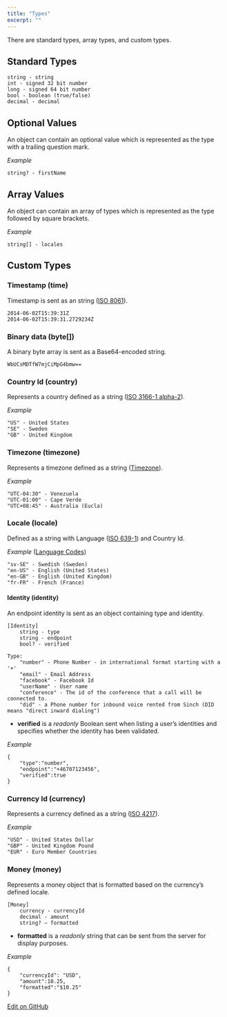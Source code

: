 ```yaml
---
title: "Types"
excerpt: ""
---
```

There are standard types, array types, and custom types.

## Standard Types

    string - string 
    int - signed 32 bit number 
    long - signed 64 bit number
    bool - boolean (true/false)
    decimal - decimal

## Optional Values

An object can contain an optional value which is represented as the type with a trailing question mark.

*Example*

    string? - firstName 

## Array Values

An object can contain an array of types which is represented as the type followed by square brackets.

*Example*

    string[] - locales

## Custom Types

### Timestamp (time)

Timestamp is sent as an string ([ISO 8061](http://en.wikipedia.org/wiki/ISO_8601)).

    2014-06-02T15:39:31Z
    2014-06-02T15:39:31.2729234Z

### Binary data (byte\[\])

A binary byte array is sent as a Base64-encoded string.

    WbUCsMDTfW7mjCiMpG4bmw==

### Country Id (country)

Represents a country defined as a string ([ISO 3166-1 alpha-2](http://en.wikipedia.org/wiki/ISO_3166-1_alpha-2)).

*Example*

    "US" - United States
    "SE" - Sweden
    "GB" - United Kingdom

### Timezone (timezone)

Represents a timezone defined as a string ([Timezone](http://en.wikipedia.org/wiki/Time_zone)).

*Example*

    "UTC-04:30" - Venezuela 
    "UTC-01:00" - Cape Verde
    "UTC+08:45" - Australia (Eucla)

### Locale (locale)

Defined as a string with Language ([ISO 639-1](http://en.wikipedia.org/wiki/List_of_ISO_639-1_codes)) and Country Id.

*Example* ([Language Codes](http://www.lingoes.net/en/translator/langcode.htm))

    "sv-SE" - Swedish (Sweden)
    "en-US" - English (United States)
    "en-GB" - English (United Kingdom)
    "fr-FR" - French (France)

#### Identity (identity)

An endpoint identity is sent as an object containing type and identity.

    [Identity]
        string - type
        string - endpoint
        bool? - verified
    
    Type:
        "number" - Phone Number - in international format starting with a '+'
        "email" - Email Address
        "facebook" - Facebook Id
        "userName" - User name
        "conference" - The id of the conference that a call will be connected to.
        "did" - a Phone number for inbound voice rented from Sinch (DID means "direct inward dialing")

  - **verified** is a *readonly* Boolean sent when listing a user’s identities and specifies whether the identity has been validated.

*Example*

    {
        "type":"number",
        "endpoint":"+46707123456",
        "verified":true
    }

### Currency Id (currency)

Represents a currency defined as a string ([ISO 4217](http://en.wikipedia.org/wiki/ISO_4217)).

*Example*

    "USD" - United States Dollar
    "GBP" - United Kingdom Pound
    "EUR" - Euro Member Countries

### Money (money)

Represents a money object that is formatted based on the currency’s defined locale.

``` 
[Money]
    currency - currencyId
    decimal - amount 
    string? – formatted     
```

  - **formatted** is a *readonly* string that can be sent from the server for display purposes.

*Example*

    {
        "currencyId": "USD",
        "amount":10.25,
        "formatted":"$10.25"
    }

<a class="edit-on-github" href="https://github.com/sinch/docs/blob/master/docs/voice/using-rest/types.md">Edit on GitHub</a>